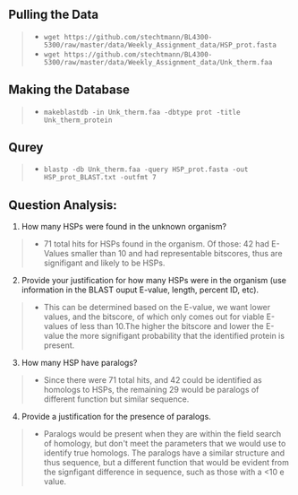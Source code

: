 ## Pulling the Data
> - `wget https://github.com/stechtmann/BL4300-5300/raw/master/data/Weekly_Assignment_data/HSP_prot.fasta`
> - `wget https://github.com/stechtmann/BL4300-5300/raw/master/data/Weekly_Assignment_data/Unk_therm.faa`

## Making the Database
> - `makeblastdb -in Unk_therm.faa -dbtype prot -title Unk_therm_protein`

## Qurey
> - `blastp -db Unk_therm.faa -query HSP_prot.fasta -out HSP_prot_BLAST.txt -outfmt 7`

## Question Analysis:
1. How many HSPs were found in the unknown organism?
> - 71 total hits for HSPs found in the organism. Of those: 42 had E-Values smaller than 10 and had representable bitscores, thus are signifigant and likely to be HSPs.
2. Provide your justification for how many HSPs were in the organism (use information in the BLAST ouput E-value, length, percent ID, etc).
> - This can be determined based on the E-value, we want lower values, and the bitscore, of which only comes out for viable E-values of less than 10.The higher the bitscore and lower the E-value the more signifigant probability that the identified protein is present.
3. How many HSP have paralogs?
> - Since there were 71 total hits, and 42 could be identified as homologs to HSPs, the remaining 29 would be paralogs of different function but similar sequence.
4. Provide a justification for the presence of paralogs.
> - Paralogs would be present when they are within the field search of homology, but don't meet the parameters that we would use to identify true homologs. The paralogs have a similar structure and thus sequence, but a different function that would be evident from the signfigant difference in sequence, such as those with a <10 e value.



